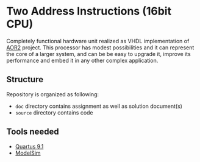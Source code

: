 # Two Address Instructions (16bit CPU)

Completely functional hardware unit realized as VHDL implementation of [AOR2](https://github.com/srfunksensei/AOR2.git) project. This processor has modest possibilities and it can represent the core of a larger system, and can be be easy to upgrade it, improve its performance and embed it in any other complex application.

## Structure

Repository is organized as following:
- `doc` directory contains assignment as well as solution document(s)
- `source` directory contains code 

## Tools needed

- [Quartus 9.1](https://www.altera.com/downloads/software/quartus-ii-we/91sp2.html)
- [ModelSim](https://www.altera.com/products/design-software/model---simulation/modelsim-altera-software.html)

